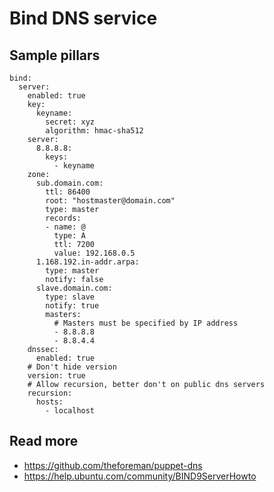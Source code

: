 
# Bind DNS service

## Sample pillars

    bind:
      server:
        enabled: true
        key:
          keyname:
            secret: xyz
            algorithm: hmac-sha512
        server:
          8.8.8.8:
            keys:
              - keyname
        zone:
          sub.domain.com:
            ttl: 86400
            root: "hostmaster@domain.com"
            type: master
            records:
            - name: @
              type: A
              ttl: 7200
              value: 192.168.0.5
          1.168.192.in-addr.arpa:
            type: master
            notify: false
          slave.domain.com:
            type: slave
            notify: true
            masters:
              # Masters must be specified by IP address
              - 8.8.8.8
              - 8.8.4.4
        dnssec:
          enabled: true
        # Don't hide version
        version: true
        # Allow recursion, better don't on public dns servers
        recursion:
          hosts:
            - localhost

## Read more

* https://github.com/theforeman/puppet-dns
* https://help.ubuntu.com/community/BIND9ServerHowto
